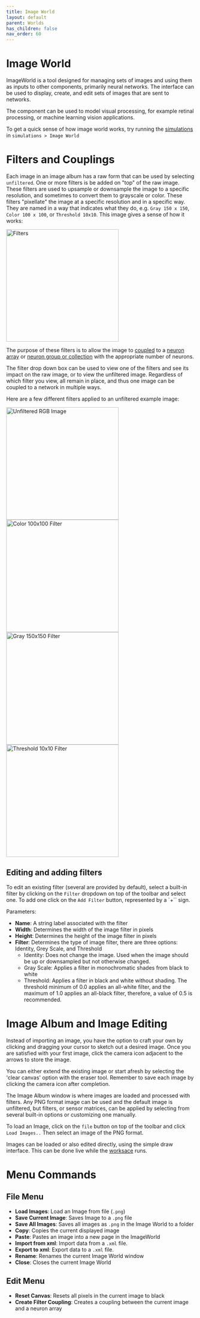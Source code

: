 ```yaml
---
title: Image World
layout: default
parent: Worlds
has_children: false
nav_order: 60
---
```


# Image World

ImageWorld is a tool designed for managing sets of images and using them as inputs to other components, primarily neural networks. The interface can be used to display, create, and edit sets of images that are sent to networks.

The component can be used to model visual processing, for example retinal processing, or machine learning vision applications.

To get a quick sense of how image world works, try running the [simulations](../simulations) in `simulations > Image World`

# Filters and Couplings

Each image in an image album has a raw form that can be used by selecting `unfiltered`. One or more filters is be added on "top" of the raw image. These filters are used to upsample or downsample the image to a specific resolution, and sometimes to convert them to grayscale or color. These filters "pixellate" the image at a specific resolution and in a specific way. They are named in a way that indicates what they do, e.g. `Gray 150 x 150`, `Color 100 x 100`, or `Threshold 10x10`. This image gives a sense of how it works:

<img src="/assets/images/imageWorldFilters.png" alt="Filters" style="width:300px;"/>

The purpose of these filters is to allow the image to [coupled](../workspace/couplings) to a [neuron array](../network/arrasMatrices) or [neuron group or collection](../network/neurongroups) with the appropriate number of neurons.

The filter drop down box can be used to view one of the filters and see its impact on the raw image, or to view the unfiltered image. Regardless of which filter you view, all remain in place, and thus one image can be coupled to a network in multiple ways.

Here are a few different filters applied to an unfiltered example image:

<img src="/assets/images/imageworldunfiltered.png" alt="Unfiltered RGB Image" style="width:300px;"/>
<img src="/assets/images/imageworldcolor100.png" alt="Color 100x100 Filter" style="width:300px;"/>
<img src="/assets/images/imageworldgray150.png" alt="Gray 150x150 Filter" style="width:300px;"/>
<img src="/assets/images/imageworldthreshold10.png" alt="Threshold 10x10 Filter" style="width:300px;"/>


## Editing and adding filters

To edit an existing filter (several are provided by default), select a built-in filter by clicking on the `Filter` dropdown on top of the toolbar and select one. To add one click on the `Add Filter` button, represented by a `+`` sign.

Parameters:

- **Name**: A string label associated with the filter
- **Width**: Determines the width of the image filter in pixels
- **Height**: Determines the height of the image filter in pixels
- **Filter**: Determines the type of image filter, there are three
    options: Identity, Grey Scale, and Threshold
    - Identity: Does not change the image. Used when the image should be up or downsampled but not otherwise changed.
    - Gray Scale: Applies a filter in monochromatic shades from black
        to white
    - Threshold: Applies a filter in black and white without shading.
        The threshold minimum of 0.0 applies an all-white filter, and
        the maximum of 1.0 applies an all-black filter, therefore, a
        value of 0.5 is recommended.


# Image Album and Image Editing

Instead of importing an image, you have the option to craft your own by clicking and dragging your cursor to sketch out a desired image. Once you are satisfied with your first image, click the camera icon adjacent to the arrows to store the image.

You can either extend the existing image or start afresh by selecting the 'clear canvas' option with the eraser tool. Remember to save each image by clicking the camera icon after completion.

The Image Album window is where images are loaded and processed with filters. Any PNG format image can be used and the default image is unfiltered, but filters, or sensor matrices, can be applied by selecting from several built-in options or customizing one manually.

To load an Image, click on the `file` button on top of the toolbar and click `Load Images..` Then select an image of the PNG format.

Images can be loaded or also edited directly, using the simple draw interface. This can be done live while the [worksace](../workspace) runs. 

# Menu Commands

## File Menu

- **Load Images**: Load an Image from file (`.png`)
- **Save Current Image**: Saves Image to a `.png` file
- **Save All Images**: Saves all images as `.png` in the Image World to a folder
- **Copy**: Copies the current displayed image
- **Paste**: Pastes an image into a new page in the ImageWorld
- **Import from xml**: Import data from a `.xml` file.
- **Export to xml**: Export data to a `.xml` file.
- **Rename**: Renames the current Image World window
- **Close**: Closes the current Image World

## Edit Menu

- **Reset Canvas**: Resets all pixels in the current image to black
- **Create Filter Coupling**: Creates a coupling between the current image and a neuron array